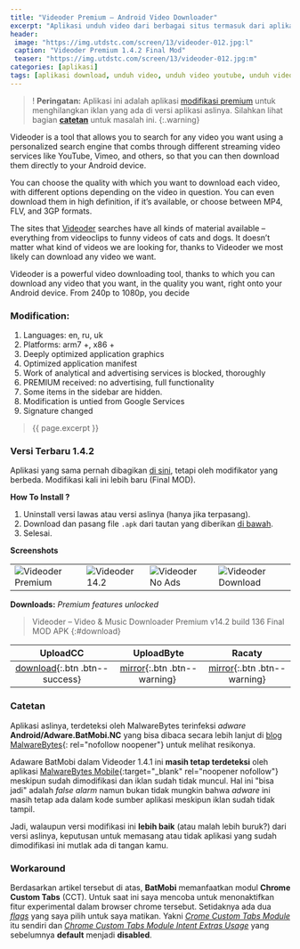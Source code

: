 ```yaml
---
title: "Videoder Premium — Android Video Downloader"
excerpt: "Aplikasi unduh video dari berbagai situs termasuk dari aplikasi sosial media populer seperti twitter, facebook, instagram dan tentu saja youtube."
header:
 image: "https://img.utdstc.com/screen/13/videoder-012.jpg:l"
 caption: "Videoder Premium 1.4.2 Final Mod"
 teaser: "https://img.utdstc.com/screen/13/videoder-012.jpg:m"
categories: [aplikasi]
tags: [aplikasi download, unduh video, unduh video youtube, unduh video facebook]
---
```

> ! **Peringatan:** Aplikasi ini adalah aplikasi [modifikasi premium](#modification) untuk menghilangkan iklan yang ada di versi aplikasi aslinya. Silahkan lihat bagian **[catetan](#catetan)** untuk masalah ini.
{:.warning}

Videoder is a tool that allows you to search for any video you want using a personalized search engine that combs through different streaming video services like YouTube, Vimeo, and others, so that you can then download them directly to your Android device.

You can choose the quality with which you want to download each video, with different options depending on the video in question. You can even download them in high definition, if it&#8217;s available, or choose between MP4, FLV, and 3GP formats.

The sites that [Videoder](/aplikasi/videoder-premium/) searches have all kinds of material available &#8211; everything from videoclips to funny videos of cats and dogs. It doesn&#8217;t matter what kind of videos we are looking for, thanks to Videoder we most likely can download any video we want.

Videoder is a powerful video downloading tool, thanks to which you can download any video that you want, in the quality you want, right onto your Android device. From 240p to 1080p, you decide

### Modification:

1. Languages: en, ru, uk
2. Platforms: arm7 +, x86 +
3. Deeply optimized application graphics
4. Optimized application manifest
5. Work of analytical and advertising services is blocked, thoroughly
6. PREMIUM received: no advertising, full functionality
7. Some items in the sidebar are hidden.
8. Modification is untied from Google Services
9. Signature changed

> {{ page.excerpt }}

### Versi Terbaru 1.4.2

Aplikasi yang sama pernah dibagikan [di sini](https://mi.knoacc.org/videoder-14.2-premium-apk-no-ads), tetapi oleh modifikator yang berbeda. Modifikasi kali ini lebih baru (Final MOD).

**How To Install ?**

1. Uninstall versi lawas atau versi aslinya (hanya jika terpasang).
2. Download dan pasang file `.apk` dari tautan yang diberikan [di bawah](#download).
3. Selesai.

**Screenshots**

<table><tbody><tr><td><img src="https://img.utdstc.com/screen/13/videoder-015.jpg:s" alt="Videoder Premium" class="align-center" /></td><td><img src="https://img.utdstc.com/screen/13/videoder-010.jpg:s" alt="Videoder 14.2" class="align-center" /></td><td><img src="https://img.utdstc.com/screen/13/videoder-005.jpg:s" alt="Videoder No Ads" class="align-center" /></td><td><img src="https://img.utdstc.com/screen/13/videoder-006.jpg:s" alt="Videoder Download" class="aligm-center" /></td></tr></tbody></table>

**Downloads:** _Premium features unlocked_

> Videoder &#8211; Video &amp; Music Downloader Premium v14.2 build 136 Final MOD APK
{:#download}

|UploadCC|UploadByte|Racaty|
|:---:|:---:|:---:|
| [download](https://mi.knoacc.org/mortgage?hst=upload.ac&cde=ezvx2aspd8br&st1=upload.cc&st2=9MB){:.btn .btn--success} | [mirror](https://mi.knoacc.org/mortgage?hst=uploadbyte.com&cde=zvrqo9nko4tj&st1=uploadbyte.com&st2=9MB){:.btn .btn--warning} | [mirror](https://mi.knoacc.org/mortgage?hst=racaty.com&cde=083l4jhjvkse&st1=racaty.com&st2=9MB){:.btn .btn--warning} |

### Catetan

Aplikasi aslinya, terdeteksi oleh MalwareBytes terinfeksi _adware_ **Android/Adware.BatMobi.NC** yang bisa dibaca secara lebih lanjut di [blog MalwareBytes](https://blog.malwarebytes.com/cybercrime/2019/03/awaking-the-beast-adware-batmobi/){: rel="nofollow noopener"} untuk melihat resikonya.

Adaware BatMobi dalam Videoder 1.4.1 ini **masih tetap terdeteksi** oleh aplikasi [MalwareBytes Mobile](https://play.google.com/store/apps/details?id=org.malwarebytes.antimalware){:target="_blank" rel="noopener nofollow"} meskipun sudah dimodifikasi dan iklan sudah tidak muncul. Hal ini "bisa jadi" adalah _false alarm_ namun bukan tidak mungkin bahwa _adware_ ini masih tetap ada dalam kode sumber aplikasi meskipun iklan sudah tidak tampil.

Jadi, walaupun versi modifikasi ini **lebih baik** (atau malah lebih buruk?) dari versi aslinya, keputusan untuk memasang atau tidak aplikasi yang sudah dimodifikasi ini mutlak ada di tangan kamu.

### Workaround

Berdasarkan artikel tersebut di atas, **BatMobi** memanfaatkan modul **Chrome Custom Tabs** (CCT). Untuk saat ini saya mencoba untuk menonaktifkan fitur experimental dalam browser chrome tersebut. Setidaknya ada dua _[flags](chrome://flags/)_ yang saya pilih untuk saya matikan. Yakni _[Crome Custom Tabs Module](chrome://flags/#cct-module)_ itu sendiri dan _[Chrome Custom Tabs Module Intent Extras Usage](chrome://flags/#cct-module-use-intent-extras)_ yang sebelumnya **default** menjadi **disabled**.
